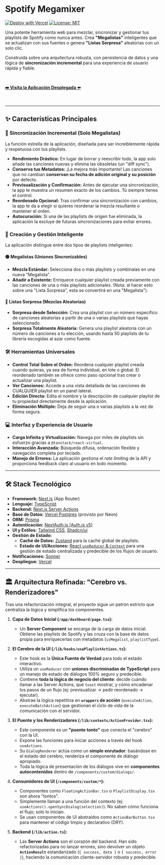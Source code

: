 # Spotify Megamixer

[![Deploy with Vercel](https://vercel.com/button)](https://spotify-megamixer.vercel.app/)
[![License: MIT](https://img.shields.io/badge/License-MIT-yellow.svg)](https://opensource.org/licenses/MIT)

Una potente herramienta web para mezclar, sincronizar y gestionar tus playlists de Spotify como nunca antes. Crea **"Megalistas"** inteligentes que se actualizan con sus fuentes o genera **"Listas Sorpresa"** aleatorias con un solo clic.

Construida sobre una arquitectura robusta, con persistencia de datos y una lógica de **sincronización incremental** para una experiencia de usuario rápida y fiable.

<br/>

[**➡️ Visita la Aplicación Desplegada ⬅️**](https://spotify-megamixer.vercel.app/)

<br/>

---

## ✨ Características Principales

### 🚀 Sincronización Incremental (Solo Megalistas)
La función estrella de la aplicación, diseñada para ser increíblemente rápida y respetuosa con tus playlists.

*   **Rendimiento Drástico:** En lugar de borrar y reescribir todo, la app solo añade las canciones nuevas y elimina las obsoletas (un "diff sync").
*   **Conserva tus Metadatos:** ¡La mejora más importante! Las canciones que no cambian **conservan su fecha de adición original y su posición** por defecto.
*   **Previsualización y Confirmación:** Antes de ejecutar una sincronización, la app te muestra un resumen exacto de los cambios. Tú siempre tienes el control.
*   **Reordenado Opcional:** Tras confirmar una sincronización con cambios, la app te da a elegir si quieres reordenar la mezcla resultante o mantener el orden.
*   **Autocuración:** Si una de las playlists de origen fue eliminada, la aplicación la excluye de futuras sincronizaciones para evitar errores.

### 🔀 Creación y Gestión Inteligente
La aplicación distingue entre dos tipos de playlists inteligentes:

#### 🟢 Megalistas (Uniones Sincronizables)
*   **Mezcla Estándar:** Selecciona dos o más playlists y combínalas en una nueva "Megalista".
*   **Añadir a Existente:** Enriquece cualquier playlist creada previamente con las canciones de una o más playlists adicionales. (Nota: al hacer esto sobre una "Lista Sorpresa", esta se convertirá en una "Megalista").

#### 🔵 Listas Sorpresa (Mezclas Aleatorias)
*   **Sorpresa desde Selección:** Crea una playlist con un número específico de canciones aleatorias a partir de una o varias playlists que hayas seleccionado.
*   **Sorpresa Totalmente Aleatoria:** Genera una playlist aleatoria con un número de canciones a tu elección, usando hasta 50 playlists de tu librería escogidas al azar como fuente.

### 🛠️ Herramientas Universales
*   **Control Total Sobre el Orden:** Reordena cualquier playlist creada cuando quieras, ya sea de forma individual, en lote o global. El reordenado también se ofrece como paso opcional tras crear o actualizar una playlist.
*   **Ver Canciones:** Accede a una vista detallada de las canciones de CUALQUIER playlist en un panel lateral.
*   **Edición Directa:** Edita el nombre y la descripción de cualquier playlist de tu propiedad directamente desde la aplicación.
*   **Eliminación Múltiple:** Deja de seguir una o varias playlists a la vez de forma segura.

### 💻 Interfaz y Experiencia de Usuario
*   **Carga Infinita y Virtualización:** Navega por miles de playlists sin esfuerzo gracias a `@tanstack/react-virtual`.
*   **Interacción Avanzada:** Búsqueda difusa, ordenación flexible y navegación completa por teclado.
*   **Manejo de Errores:** La aplicación gestiona el *rate limiting* de la API y proporciona feedback claro al usuario en todo momento.

---

## 🛠️ Stack Tecnológico

*   **Framework:** [Next.js](https://nextjs.org/) (App Router)
*   **Lenguaje:** [TypeScript](https://www.typescriptlang.org/)
*   **Backend:** [Next.js Server Actions](https://nextjs.org/docs/app/building-your-application/data-fetching/server-actions-and-mutations)
*   **Base de Datos:** [Vercel Postgres](https://vercel.com/postgres) (provisto por Neon)
*   **ORM:** [Prisma](https://www.prisma.io/)
*   **Autenticación:** [NextAuth.js (Auth.js v5)](https://next-auth.js.org/)
*   **UI y Estilos:** [Tailwind CSS](https://tailwindcss.com/), [Shadcn/ui](https://ui.shadcn.com/)
*   **Gestión de Estado:**
    *   **Caché de Datos:** [Zustand](https://github.com/pmndrs/zustand) para la caché global de playlists.
    *   **Estado de UI/Acciones:** [React `useReducer` & `Context`](https://react.dev/) para una gestión de estado centralizada y predecible de los flujos de usuario.
*   **Notificaciones:** [Sonner](https://sonner.emilkowal.ski/)
*   **Despliegue:** [Vercel](https://vercel.com/)

---

## 🏛️ Arquitectura Refinada: "Cerebro vs. Renderizadores"

Tras una refactorización integral, el proyecto sigue un patrón estricto que centraliza la lógica y simplifica los componentes.

1.  **Capa de Datos Inicial (`/app/dashboard/page.tsx`):**
    *   Un **Server Component** se encarga de la carga de datos inicial. Obtiene las playlists de Spotify y las cruza con la base de datos propia para enriquecerlas con metadatos (`isMegalist`, `playlistType`).

2.  **El Cerebro de la UI (`/lib/hooks/usePlaylistActions.ts`):**
    *   Este hook es la **Única Fuente de Verdad** para todo el estado interactivo.
    *   Utiliza un `useReducer` con **uniones discriminadas de TypeScript** para un manejo de estado de diálogos 100% seguro y predecible.
    *   Contiene **toda la lógica de negocio del cliente**: decide cuándo llamar a las Server Actions, qué `toast` mostrar, y cómo encadenar los pasos de un flujo (ej: previsualizar → pedir reordenado → ejecutar).
    *   Abstrae la lógica repetitiva en **`wrappers` de acción** (`executeAction`, `executeBatchAction`) que gestionan el ciclo de vida de la comunicación con el servidor.

3.  **El Puente y los Renderizadores (`/lib/contexts/ActionProvider.tsx`):**
    *   Este componente es un **"puente tonto"** que conecta el "cerebro" con la UI.
    *   Expone las funciones para iniciar acciones a través del hook `useActions`.
    *   Su `DialogRenderer` actúa como un **simple enrutador**: basándose en el estado del cerebro, renderiza el componente de diálogo apropiado.
    *   Toda la lógica de presentación de los diálogos vive en **componentes autocontenidos** dentro de `/components/custom/dialogs/`.

4.  **Consumidores de UI (`/components/custom/*`):**
    *   Componentes como `FloatingActionBar.tsx` o `PlaylistDisplay.tsx` son ahora "tontos".
    *   Simplemente llaman a una función del contexto (ej: `useActions().openSyncDialog(selection)`). No saben cómo funciona el flujo; solo lo inician.
    *   Se usan componentes de UI abstraídos como `ActionBarButton.tsx` para mantener el código limpio y declarativo (DRY).

5.  **Backend (`/lib/action.ts`):**
    *   Las **Server Actions** son el corazón del backend. Han sido refactorizadas para no lanzar errores, sino devolver un objeto **`ActionResult`** estandarizado (`{ success, data }` o `{ success, error }`), haciendo la comunicación cliente-servidor robusta y predecible.